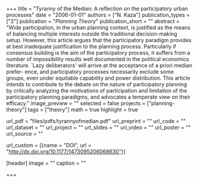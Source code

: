 +++
title = "Tyranny of the Median: A reflection on the participatory urban processes"
date = "2006-01-01"
authors = ["N. Kaza"]
publication_types = ["2"]
publication = "_Planning Theory_"
publication_short = ""
abstract = "Wide participation, in the urban planning context, is justified as the means of balancing multiple interests outside the traditional decision-making setup. However, this article argues that the participatory paradigm provides at best inadequate justification to the planning process. Particularly if consensus building is the aim of the participatory process, it suffers from a number of impossibility results well documented in the political economics literature. `Lazy deliberators' will arrive at the acceptance of a priori median prefer- ence, and participatory processes necessarily exclude some groups, even under equitable capability and power distribution. This article intends to contribute to the debate on the nature of participatory planning by critically analyzing the motivations of participation and limitation of the participatory planning paradigms, and advocates a temperate view on their efficacy."
image_preview = ""
selected = false
projects = ["planning-theory"]
tags = ["theory"]
math = true
highlight = true

url_pdf = "files/pdfs/tyrannyofmedian.pdf"
url_preprint = ""
url_code = ""
url_dataset = ""
url_project = ""
url_slides = ""
url_video = ""
url_poster = ""
url_source = ""

url_custom = [{name = "DOI", url = "http://dx.doi.org/10.1177/1473095206068630"}]

[header]
image = ""
caption = ""

+++

